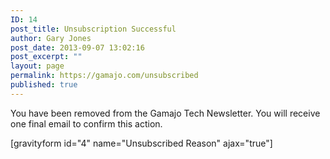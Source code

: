 ```yaml
---
ID: 14
post_title: Unsubscription Successful
author: Gary Jones
post_date: 2013-09-07 13:02:16
post_excerpt: ""
layout: page
permalink: https://gamajo.com/unsubscribed
published: true
---
```

You have been removed from the Gamajo Tech Newsletter. You will receive one final email to confirm this action.

[gravityform id="4" name="Unsubscribed Reason" ajax="true"]